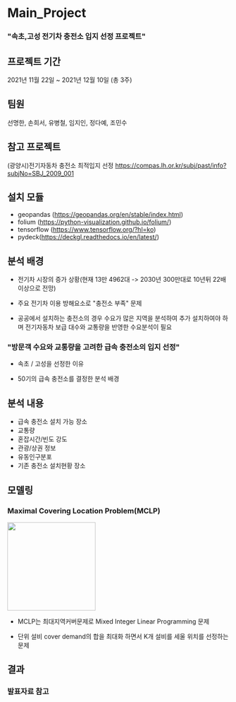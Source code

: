 # Main_Project
### "속초,고성 전기차 충전소 입지 선정 프로젝트"

## 프로젝트 기간
2021년 11월 22일 ~ 2021년 12월 10일 (총 3주)

## 팀원
선명한, 손희서, 유병철, 임지인, 정다예, 조민수

## 참고 프로젝트
(광양시)전기자동차 충전소 최적입지 선정
https://compas.lh.or.kr/subj/past/info?subjNo=SBJ_2009_001

## 설치 모듈
- geopandas (https://geopandas.org/en/stable/index.html)
- folium (https://python-visualization.github.io/folium/)
- tensorflow (https://www.tensorflow.org/?hl=ko)
- pydeck(https://deckgl.readthedocs.io/en/latest/)

## 분석 배경
- 전기차 시장의 증가 상황(현재 13만 4962대 -> 2030년 300만대로 10년뒤 22배 이상으로 전망)

- 주요 전기차 이용 방해요소로 "충전소 부족" 문제

- 공공에서 설치하는 충전소의 경우 수요가 많은 지역을 분석하여 추가 설치하여야 하며 전기자동차 보급 대수와 교통량을 반영한 수요분석이 필요

### "방문객 수요와 교통량을 고려한 급속 충전소의 입지 선정"

- 속초 / 고성을 선정한 이유

- 50기의 급속 충전소를 결정한 분석 배경


## 분석 내용

- 급속 충전소 설치 가능 장소
- 교통량
- 혼잡시간/빈도 강도
- 관광/상권 정보
- 유동인구분포
- 기존 충전소 설치현황 장소


## 모델링
### Maximal Covering Location Problem(MCLP)
<img src="https://user-images.githubusercontent.com/89237880/152676985-24b13841-718c-472d-a05c-131e21fa058f.png" width="200" height="200"/>

- MCLP는 최대지역커버문제로 Mixed Integer Linear Programming 문제

- 단위 설비 cover demand의 합을 최대화 하면서 K개 설비를 세울 위치를 선정하는 문제

## 결과
### 발표자료 참고
